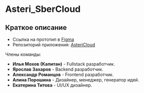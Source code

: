 # Asteri_SberCloud

## Краткое описание

* Ссылка на прототип в [Figma](https://www.figma.com/file/CbpM43zxLLE8wvrPQUSwn3/AsteriCloud?node-id=0%3A1)
* Репозиторий приложения: [AsteriCloud](https://github.com/Klotske/AsteriCloud)

Члены команды:

* **Илья Мохов (Капитан)** - Fullstack разработчик.
* **Ярослав Захаров** - Backend разработчик.
* **Александр Романцов** - Frontend разработчик.
* **Алина Порошина** - Дизайнер, менеджер, генератор идей.
* **Екатерина Титова** - UI/UX дизайнер.
